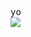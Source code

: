 <p align="Left">
  <samp>
    yo
  </samp>
  <br>
  <img src="https://hits-app.vercel.app/hits?url=https://github.com/bradybellini" />
</p>
